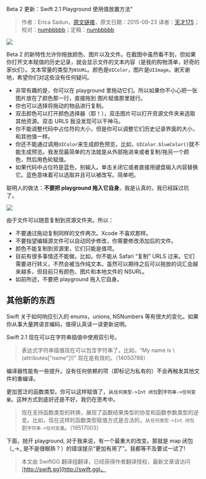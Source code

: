 Beta 2 更新：Swift 2.1 Playground 使用值放置方法"

> 作者：Erica Sadun，[原文链接](http://ericasadun.com/2015/09/23/new-to-beta-2-swift-2-1-playground-value-drops-swiftlang/)，原文日期：2015-09-23
> 译者：[天才175](http://weibo.com/u/2916092907)；校对：[numbbbbb](https://github.com/numbbbbb)；定稿：[numbbbbb](https://github.com/numbbbbb)
  







![](http://swift.gg/img/articles/new-to-beta-2-swift-2-1-playground-value-drops-swiftlang/Color-AppScreenSnapz001.png1450226715.996496)

Beta 2 的新特性允许你拖放颜色、图片以及文件。在截图中虽然看不到，但如果你打开文本赋值的历史记录，就会显示文件的文本内容（是我的购物清单，好奇的家伙们）。文本常量的类型为`NSURL`。颜色是`UIColor`，图片是`UIImage`。谢天谢地，希望你们对这些没有任何疑问。



* 非常有趣的是，你可以在 playground 里拖动它们。所以如果你不小心把一张图片放在了颜色那一行，直接拖到 图片赋值那里就行。
* 你也可以选择将拖动的物品进行复制。
* 双击颜色可以打开颜色选择器（耶！），双击图片可以打开资源文件夹来选取其他资源。双击 URLS 我没发现可以干神马。
* 你不能调整代码中占位符的大小，但是你可以调整它们历史记录界面的大小，和其他值一样。
* 你还不能通过调用`UIColor`来生成颜色预览，比如，`UIColor.blueColor()`就不能生成预览。我发现最简单的方法就是从外部拖进来或者复制/拖另一个颜色，然后用色轮赋值。
* 如果代码中占位符是蓝色，别输入。单击关闭它或者直接用键盘输入内容替换它。蓝色意味着可以选取并且可以被改写。简单吧。

聪明人的做法：**不要把 playground 拖入它自身**。我是认真的，我已经踩过坑了。

![](http://swift.gg/img/articles/new-to-beta-2-swift-2-1-playground-value-drops-swiftlang/Screen-Shot-2015-09-23-at-8.30.41-PM.png1450226717.1296368)

由于文件可以随意复制到资源文件夹。所以：

* 不要通过拖动复制同样的文件两次。Xcode 不喜欢那样。
* 不要指望编辑源文件可以自动同步修改，你需要修改添加后的文件。
* 颜色不能复制到资源里，它们只能是值项。
* 目前有很多事情还不能做。比如，你不能从 Safari “复制” URLS 过来。它们需要进行转义，不然会被当作纯文本。虽然可以期待之后可以拖放的词汇会越来越多，但目前只有颜色、图片和本地文件的 NSURL。
* 如前所述，不要把 playground 拖入它自身。

## 其他新的东西

Swift 关于如何响应引入的 enums，unions, NSNumbers 等有很大的变化。如果你从事大量跨语言编码，值得认真读一读更新说明。

Swift 2.1 现在可以在字符串插值中使用双引号。

> 表达式字符串插值现在可以包含字符串了。比如，“My name is \ (attributes["name"]!)” 现在是有效的。（14050788）

编译器性能有一些提升。没有任何依赖的项（即标记为私有的）不会再触发其他文件的重编译。

更加宽泛的函数类型。你可以这样赋值了，从`任何类型->Int 闭包`到`字符串->任何变量`。这种方式到底好还是不好，我仍在思考中。

> 现在支持函数类型的转换，展现了函数结果类型的协变和函数参数类型的逆变。比如，现在这样的函数类型赋值方式是合法的，从`任何类型->Int 闭包`到`字符串->任何变量`。（19517003）

下面，抛开 playground, 对于我来说，有一个最重大的改变。那就是 map 闭包（\_->\_ 是不是很眼熟？）的错误提示“更加有用了”。我都等不及要试一试了!
> 本文由 SwiftGG 翻译组翻译，已经获得作者翻译授权，最新文章请访问 [http://swift.gg](http://swift.gg)。